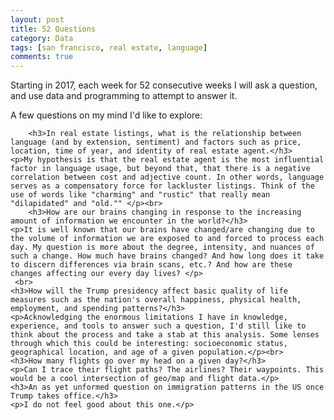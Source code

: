 ```yaml
---
layout: post
title: 52 Questions
category: Data
tags: [san francisco, real estate, language]
comments: true
---
```


<p>
Starting in 2017, each week for 52 consecutive weeks I will ask a question, and use data and programming to attempt to answer it.</p>

A few questions on my mind I'd like to explore:

		<h3>In real estate listings, what is the relationship between language (and by extension, sentiment) and factors such as price, location, time of year, and identity of real estate agent.</h3>
  	<p>My hypothesis is that the real estate agent is the most influential factor in language usage, but beyond that, that there is a negative correlation between cost and adjective count. In other words, language serves as a compensatory force for lackluster listings. Think of the use of words like "charming" and "rustic" that really mean "dilapidated" and "old."" </p><br>
 		<h3>How are our brains changing in response to the increasing amount of information we encounter in the world?</h3>
  	<p>It is well known that our brains have changed/are changing due to the volume of information we are exposed to and forced to process each day. My question is more about the degree, intensity, and nuances of such a change. How much have brains changed? And how long does it take to discern differences via brain scans, etc.? And how are these changes affecting our every day lives? </p>
  	 <br>
  	<h3>How will the Trump presidency affect basic quality of life measures such as the nation's overall happiness, physical health, employment, and spending patterns?</h3>
  	<p>Acknowledging the enormous limitations I have in knowledge, experience, and tools to answer such a question, I'd still like to think about the process and take a stab at this analysis. Some lenses through which this could be interesting: socioeconomic status, geographical location, and age of a given population.</p><br>
  	<h3>How many flights go over my head on a given day?</h3>
  	<p>Can I trace their flight paths? The airlines? Their waypoints. This would be a cool intersection of geo/map and flight data.</p>
  	<h3>An as yet unformed question on immigration patterns in the US once Trump takes office.</h3>
  	<p>I do not feel good about this one.</p>
